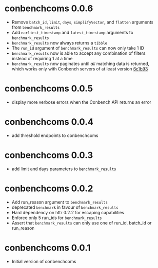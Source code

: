 # conbenchcoms 0.0.6
* Remove `batch_id`, `limit`, `days`, `simplifyVector`, and `flatten` arguments from `benchmark_results`
* Add `earliest_timestamp` and `latest_timestamp` arguments to `benchmark_results`
* `benchmark_results` now always returns a `tibble`
* The `run_id` argument of `benchmark_results` can now only take 1 ID
* `benchmark_results` now is able to accept any combination of filters instead of requiring 1 at a time
* `benchmark_results` now paginates until *all* matching data is returned, which works only with Conbench servers of at least version [6c1b93](https://github.com/conbench/conbench/commit/6c1b93)

# conbenchcoms 0.0.5
* display more verbose errors when the Conbench API returns an error

# conbenchcoms 0.0.4
* add threshold endpoints to conbenchcoms

# conbenchcoms 0.0.3
* add limit and days parameters to `benchmark_results`

# conbenchcoms 0.0.2

* Add run_reason argument to `benchmark_results`
* deprecated `benchmark` in favour of `benchmark_results`
* Hard dependency on httr 0.2.2 for escaping capabilities
* Enforce only 5 run_ids for `benchmark_results`
* Assert that `benchmark_results` can only use one of run_id, batch_id or run_reason

# conbenchcoms 0.0.1

* Initial version of conbenchcoms
